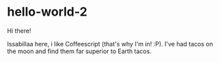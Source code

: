 # hello-world-2

Hi there!

Issabillaa here, i like Coffeescript (that's why I'm in! :P).
I've had tacos on the moon and find them far superior to Earth tacos.

